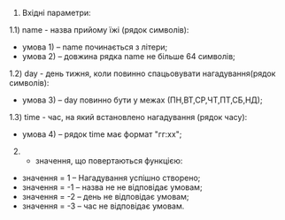 1) Вхідні параметри:

1.1) name - назва прийому їжі (рядок символів):
- умова 1) – name починається з літери;
- умова 2) – довжина рядка name не більше 64 символів;

1.2) day - день тижня, коли повинно спацьовувати нагадування(рядок символів):
- умова 3) – day повинно бути у межах (ПН,ВТ,СР,ЧТ,ПТ,СБ,НД);

1.3) time - час, на який встановлено нагадування (рядок часу):
- умова 4) –  рядок time має формат "гг:хх";


2) - значення, що повертаються функцією:
- значення = 1 – Нагадування успішно створено;
- значення = -1 – назва не не відповідає умовам;
- значення = -2 – день не відповідає умовам;
- значення = -3 – час не відповідає умовам.
